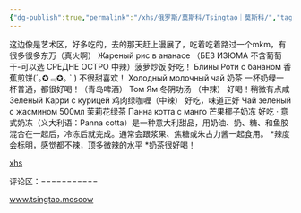 ```yaml
---
{"dg-publish":true,"permalink":"/xhs/俄罗斯/莫斯科/Tsingtao｜莫斯科/","tags":["rednote","莫斯科"],"created":"2025-03-17T22:20:35.583+08:00","updated":"2025-03-20T22:46:14.687+08:00"}
---
```


 

这边像是艺术区，好多吃的，去的那天赶上漫展了，吃着吃着路过一个mkm，有很多很多东万（真火啊）
Жареный рис в ананасе （БЕЗ ИЗЮМА 不含葡萄干-可以选 СРЕДНЕ ОСТРО 中辣）菠萝炒饭 好吃！
Блины Роти с бананом 香蕉煎饼(´｡✪﹃✪｡ ` ) 不很甜喜欢！
Холодный молочный чай 奶茶 一杯奶绿一杯普通，都很好喝！（青岛啤酒）
Том Ям 冬阴功汤 （中辣） 好喝！稍微有点咸
Зеленый Карри с курицей 鸡肉绿咖喱（中辣） 好吃，味道正好
Чай зеленый с жасмином 500мл 茉莉花绿茶
Панна котта с манго 芒果椰子奶冻 好吃
· 意式奶冻（义大利语：Panna cotta）是一种意大利甜品，用奶油、奶、糖、和鱼胶混合在一起后，冷冻后就完成。通常会跟浆果、焦糖或朱古力酱一起食用。
*辣度会标明，感觉都不辣，顶多微辣的水平
*奶茶很好喝！

[xhs](https://www.xiaohongshu.com/explore/64650661000000001303f1bc?xsec_token=ABc8OEpzZN3xY7ySRrlMTsQaJT9SExBDHyjNb5_imdQlo=&xsec_source=pc_user)

评论区：===========

www.tsingtao.moscow